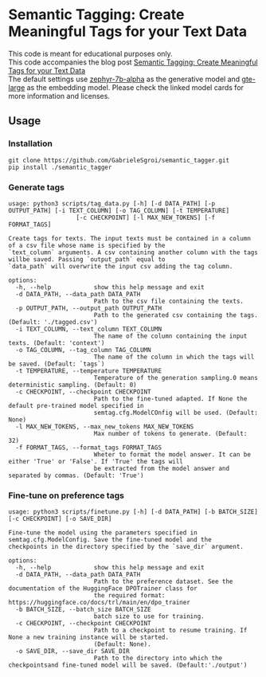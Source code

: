 # Semantic Tagging: Create Meaningful Tags for your Text Data 
This code is meant for educational purposes only. <br>
This code accompanies the blog post [Semantic Tagging: Create Meaningful Tags for your Text Data](https://medium.com/p/dcf8d2f24960) <br>
The default settings use [zephyr-7b-alpha](https://huggingface.co/HuggingFaceH4/zephyr-7b-alpha) as the generative model
and [gte-large](https://huggingface.co/thenlper/gte-large) as the embedding model. Please check the 
linked model cards for more information and licenses.

## Usage 
### Installation
```shell
git clone https://github.com/GabrieleSgroi/semantic_tagger.git
pip install ./semantic_tagger
 ```
### Generate tags
````shell
usage: python3 scripts/tag_data.py [-h] [-d DATA_PATH] [-p OUTPUT_PATH] [-i TEXT_COLUMN] [-o TAG_COLUMN] [-t TEMPERATURE]
                   [-c CHECKPOINT] [-l MAX_NEW_TOKENS] [-f FORMAT_TAGS]

Create tags for texts. The input texts must be contained in a column of a csv file whose name is specified by the
`text_column` arguments. A csv containing another column with the tags willbe saved. Passing `output_path` equal to
`data_path` will overwrite the input csv adding the tag column.

options:
  -h, --help            show this help message and exit
  -d DATA_PATH, --data_path DATA_PATH
                        Path to the csv file containing the texts.
  -p OUTPUT_PATH, --output_path OUTPUT_PATH
                        Path to the generated csv containing the tags. (Default: './tagged.csv')
  -i TEXT_COLUMN, --text_column TEXT_COLUMN
                        The name of the column containing the input texts. (Default: 'context')
  -o TAG_COLUMN, --tag_column TAG_COLUMN
                        The name of the column in which the tags will be saved. (Default: `tags`)
  -t TEMPERATURE, --temperature TEMPERATURE
                        Temperature of the generation sampling.0 means deterministic sampling. (Default: 0)
  -c CHECKPOINT, --checkpoint CHECKPOINT
                        Path to the fine-tuned adapted. If None the default pre-trained model specified in
                        semtag.cfg.ModelCOnfig will be used. (Default: None)
  -l MAX_NEW_TOKENS, --max_new_tokens MAX_NEW_TOKENS
                        Max number of tokens to generate. (Default: 32)
  -f FORMAT_TAGS, --format_tags FORMAT_TAGS
                        Wheter to format the model answer. It can be either 'True' or 'False'. If 'True' the tags will
                        be extracted from the model answer and separated by commas. (Default: 'True')
````
### Fine-tune on preference tags
```shell
usage: python3 scripts/finetune.py [-h] [-d DATA_PATH] [-b BATCH_SIZE] [-c CHECKPOINT] [-o SAVE_DIR]

Fine-tune the model using the parameters specified in semtag.cfg.ModelConfig. Save the fine-tuned model and the
checkpoints in the directory specified by the `save_dir` argument.

options:
  -h, --help            show this help message and exit
  -d DATA_PATH, --data_path DATA_PATH
                        Path to the preference dataset. See the documentation of the HuggingFace DPOTrainer class for
                        the required format: https://huggingface.co/docs/trl/main/en/dpo_trainer
  -b BATCH_SIZE, --batch_size BATCH_SIZE
                        batch size to use for training.
  -c CHECKPOINT, --checkpoint CHECKPOINT
                        Path to a checkpoint to resume training. If None a new training instance will be started.
                        (Default: None).
  -o SAVE_DIR, --save_dir SAVE_DIR
                        Path to the directory into which the checkpointsand fine-tuned model will be saved. (Default:'./output')
```
